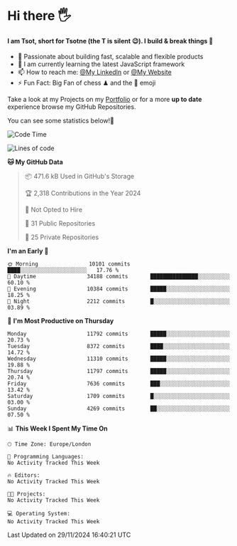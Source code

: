 # Hi there :raised_hand_with_fingers_splayed:
#### I am Tsot, short for Tsotne (the T is silent :wink:). I build & break things :space_invader:
- :telescope: Passionate about building fast, scalable and flexible products
- :seedling: I am currently learning the latest JavaScript framework 
- :mailbox: How to reach me: [@My LinkedIn](https://www.linkedin.com/in/tsotne-gvadzabia/) or [@My Website](https://tsotne.co.uk/contact)
- :zap: Fun Fact: Big Fan of chess ♟ and the 👾 emoji

Take a look at my Projects on my [Portfolio](https://tsotne.co.uk/) or for a more **up to date** experience browse my GitHub Repositories.

You can see some statistics below!:space_invader:
<!--START_SECTION:waka-->
![Code Time](http://img.shields.io/badge/Code%20Time-761%20hrs%202%20mins-blue)

![Lines of code](https://img.shields.io/badge/From%20Hello%20World%20I%27ve%20Written-19.8%20million%20lines%20of%20code-blue)

**🐱 My GitHub Data** 

> 📦 471.6 kB Used in GitHub's Storage 
 > 
> 🏆 2,318 Contributions in the Year 2024
 > 
> 🚫 Not Opted to Hire
 > 
> 📜 31 Public Repositories 
 > 
> 🔑 25 Private Repositories 
 > 
**I'm an Early 🐤** 

```text
🌞 Morning                10101 commits       ████░░░░░░░░░░░░░░░░░░░░░   17.76 % 
🌆 Daytime                34188 commits       ███████████████░░░░░░░░░░   60.10 % 
🌃 Evening                10384 commits       █████░░░░░░░░░░░░░░░░░░░░   18.25 % 
🌙 Night                  2212 commits        █░░░░░░░░░░░░░░░░░░░░░░░░   03.89 % 
```
📅 **I'm Most Productive on Thursday** 

```text
Monday                   11792 commits       █████░░░░░░░░░░░░░░░░░░░░   20.73 % 
Tuesday                  8372 commits        ████░░░░░░░░░░░░░░░░░░░░░   14.72 % 
Wednesday                11310 commits       █████░░░░░░░░░░░░░░░░░░░░   19.88 % 
Thursday                 11797 commits       █████░░░░░░░░░░░░░░░░░░░░   20.74 % 
Friday                   7636 commits        ███░░░░░░░░░░░░░░░░░░░░░░   13.42 % 
Saturday                 1709 commits        █░░░░░░░░░░░░░░░░░░░░░░░░   03.00 % 
Sunday                   4269 commits        ██░░░░░░░░░░░░░░░░░░░░░░░   07.50 % 
```


📊 **This Week I Spent My Time On** 

```text
🕑︎ Time Zone: Europe/London

💬 Programming Languages: 
No Activity Tracked This Week

🔥 Editors: 
No Activity Tracked This Week

🐱‍💻 Projects: 
No Activity Tracked This Week

💻 Operating System: 
No Activity Tracked This Week
```


 Last Updated on 29/11/2024 16:40:21 UTC
<!--END_SECTION:waka-->
